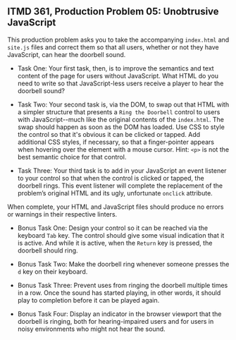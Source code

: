 ## ITMD 361, Production Problem 05: Unobtrusive JavaScript

This production problem asks you to take the accompanying `index.html` and `site.js` files and
correct them so that all users, whether or not they have JavaScript, can hear the doorbell sound.

* Task One: Your first task, then, is to improve the semantics and text content of the page for users
without JavaScript. What HTML do you need to write so that JavaScript-less users receive a player to
hear the doorbell sound?

* Task Two: Your second task is, via the DOM, to swap out that HTML with a simpler structure that
presents a `Ring the Doorbell` control to users with JavaScript--much like the original contents of
the `index.html`. The swap should happen as soon as the DOM has loaded. Use CSS to style the control
so that it's obvious it can be clicked or tapped. Add additional CSS styles, if necessary, so that a
finger-pointer appears when hovering over the element with a mouse cursor. Hint: `<p>` is not the
best semantic choice for that control.

* Task Three: Your third task is to add in your JavaScript an event listener to your control so that
when the control is clicked or tapped, the doorbell rings. This event listener will complete the
replacement of the problem’s original HTML and its ugly, unfortunate `onclick` attribute.

When complete, your HTML and JavaScript files should produce no errors or warnings in their
respective linters.

* Bonus Task One: Design your control so it can be reached via the keyboard `Tab` key. The control
should give some visual indication that it is active. And while it is active, when the `Return` key
is pressed, the doorbell should ring.

* Bonus Task Two: Make the doorbell ring whenever someone presses the `d` key on their keyboard.

* Bonus Task Three: Prevent uses from ringing the doorbell multiple times in a row. Once the sound
has started playing, in other words, it should play to completion before it can be played again.

* Bonus Task Four: Display an indicator in the browser viewport that the doorbell is ringing, both
for hearing-impaired users and for users in noisy environments who might not hear the sound.
